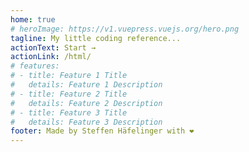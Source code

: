 ```yaml
---
home: true
# heroImage: https://v1.vuepress.vuejs.org/hero.png
tagline: My little coding reference...
actionText: Start →
actionLink: /html/
# features:
# - title: Feature 1 Title
#   details: Feature 1 Description
# - title: Feature 2 Title
#   details: Feature 2 Description
# - title: Feature 3 Title
#   details: Feature 3 Description
footer: Made by Steffen Häfelinger with ❤️
---
```

